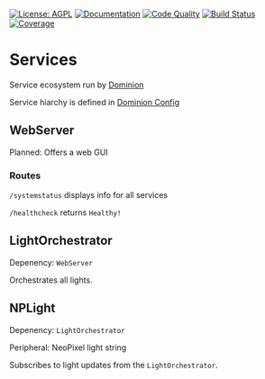 [![License: AGPL](https://img.shields.io/badge/license-AGPL-blue.svg)](https://opensource.org/licenses/GPL-3.0/)
[![Documentation](https://godoc.org/github.com/jmbarzee/services?status.svg)](https://godoc.org/github.com/jmbarzee/services)
[![Code Quality](https://goreportcard.com/badge/github.com/jmbarzee/services)](https://goreportcard.com/report/github.com/jmbarzee/services)
[![Build Status](https://github.com/jmbarzee/services/workflows/build/badge.svg)](https://github.com/jmbarzee/services/actions)
[![Coverage](https://codecov.io/gh/jmbarzee/services/branch/master/graph/badge.svg)](https://codecov.io/gh/jmbarzee/services)


# Services
Service ecosystem run by [Dominion](github.com/jmbarzee/dominion)

Service hiarchy is defined in [Dominion Config](../main/cmd/exconfig/ex.config.toml)



## WebServer
Planned: Offers a web GUI

### Routes
`/systemstatus` displays info for all services

`/healthcheck` returns `Healthy!`


## LightOrchestrator
Depenency: `WebServer`

Orchestrates all lights.


## NPLight
Depenency: `LightOrchestrator`

Peripheral: NeoPixel light string

Subscribes to light updates from the `LightOrchestrator`.


